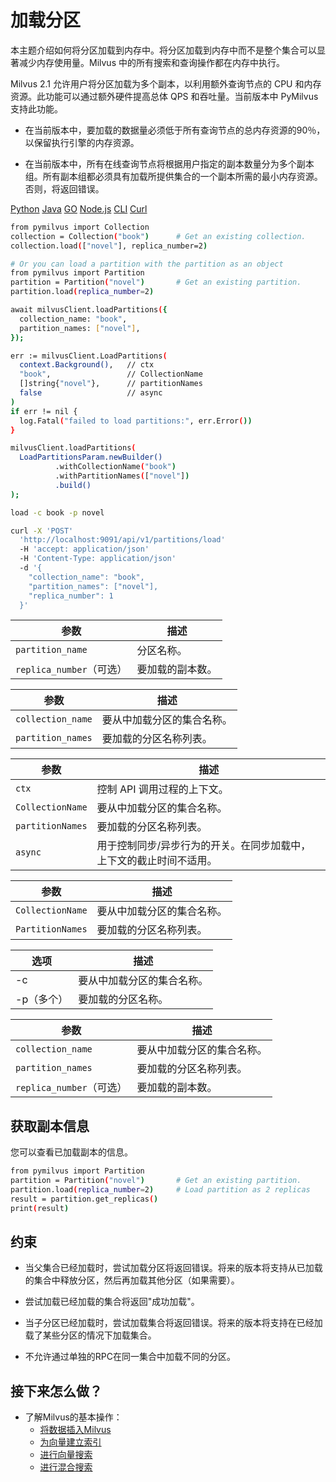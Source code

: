 加载分区
====

本主题介绍如何将分区加载到内存中。将分区加载到内存中而不是整个集合可以显著减少内存使用量。Milvus 中的所有搜索和查询操作都在内存中执行。

Milvus 2.1 允许用户将分区加载为多个副本，以利用额外查询节点的 CPU 和内存资源。此功能可以通过额外硬件提高总体 QPS 和吞吐量。当前版本中 PyMilvus 支持此功能。

* 在当前版本中，要加载的数据量必须低于所有查询节点的总内存资源的90％，以保留执行引擎的内存资源。

* 在当前版本中，所有在线查询节点将根据用户指定的副本数量分为多个副本组。所有副本组都必须具有加载所提供集合的一个副本所需的最小内存资源。否则，将返回错误。

[Python](#python)
[Java](#java)
[GO](#go)
[Node.js](#javascript)
[CLI](#shell)
[Curl](#curl)

```bash
from pymilvus import Collection
collection = Collection("book")      # Get an existing collection.
collection.load(["novel"], replica_number=2)

# Or you can load a partition with the partition as an object
from pymilvus import Partition
partition = Partition("novel")       # Get an existing partition.
partition.load(replica_number=2)

```

```bash
await milvusClient.loadPartitions({
  collection_name: "book",
  partition_names: ["novel"],
});

```

```bash
err := milvusClient.LoadPartitions(
  context.Background(),   // ctx
  "book",                 // CollectionName
  []string{"novel"},      // partitionNames
  false                   // async
)
if err != nil {
  log.Fatal("failed to load partitions:", err.Error())
}

```

```bash
milvusClient.loadPartitions(
  LoadPartitionsParam.newBuilder()
          .withCollectionName("book")
          .withPartitionNames(["novel"])
          .build()
);

```

```bash
load -c book -p novel

```

```bash
curl -X 'POST' 
  'http://localhost:9091/api/v1/partitions/load' 
  -H 'accept: application/json' 
  -H 'Content-Type: application/json' 
  -d '{
    "collection_name": "book",
    "partition_names": ["novel"],
    "replica_number": 1
  }'

```
| 参数 | 描述 |
| --- | --- |
| `partition_name` | 分区名称。 |
| `replica_number`（可选） | 要加载的副本数。 |

| 参数 | 描述 |
| --- | --- |
| `collection_name` | 要从中加载分区的集合名称。 |
| `partition_names` | 要加载的分区名称列表。 |

| 参数 | 描述 |
| --- | --- |
| `ctx` | 控制 API 调用过程的上下文。 |
| `CollectionName` | 要从中加载分区的集合名称。 |
| `partitionNames` | 要加载的分区名称列表。 |
| `async` | 用于控制同步/异步行为的开关。在同步加载中，上下文的截止时间不适用。 |

| 参数 | 描述 |
| --- | --- |
| `CollectionName` | 要从中加载分区的集合名称。 |
| `PartitionNames` | 要加载的分区名称列表。 |

| 选项 | 描述 |
| --- | --- |
| -c | 要从中加载分区的集合名称。 |
| -p（多个） | 要加载的分区名称。 |

| 参数 | 描述 |
| --- | --- |
| `collection_name` | 要从中加载分区的集合名称。 |
| `partition_names` | 要加载的分区名称列表。 |
| `replica_number`（可选） | 要加载的副本数。 |

获取副本信息
------

您可以查看已加载副本的信息。

```bash
from pymilvus import Partition
partition = Partition("novel")       # Get an existing partition.
partition.load(replica_number=2)     # Load partition as 2 replicas
result = partition.get_replicas()
print(result)

```

约束
--

* 当父集合已经加载时，尝试加载分区将返回错误。将来的版本将支持从已加载的集合中释放分区，然后再加载其他分区（如果需要）。

* 尝试加载已经加载的集合将返回"成功加载"。

* 当子分区已经加载时，尝试加载集合将返回错误。将来的版本将支持在已经加载了某些分区的情况下加载集合。

* 不允许通过单独的RPC在同一集合中加载不同的分区。

接下来怎么做？
-------

* 了解Milvus的基本操作：
	+ [将数据插入Milvus](insert_data.md)
	+ [为向量建立索引](build_index.md)
	+ [进行向量搜索](search.md)
	+ [进行混合搜索](hybridsearch.md)
